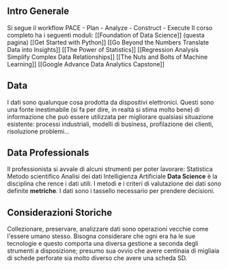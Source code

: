 ## Intro Generale
Si segue il workflow PACE
	- Plan
	- Analyze
	- Construct
	- Execute
Il corso completo ha i seguenti moduli:
	[[Foundation of Data Science]] (questa pagina)
	[[Get Started with Python]]
	[[Go Beyond the Numbers Translate Data into Insights]]
	[[The Power of Statistics]]
	[[Regression Analysis Simplify Complex Data Relationships]]
	[[The Nuts and Bolts of Machine Learning]]
	[[Google Advance Data Analytics Capstone]]
## Data
I dati sono qualunque cosa prodotta da dispositivi elettronici. Questi sono una fonte inestimabile (si fa per dire, in realtà si stima molto bene) di informazione che può essere utilizzata per migliorare qualsiasi situazione esistente: processi industriali, modelli di business, profilazione dei clienti, risoluzione problemi... 
## Data Professionals
Il professionista si avvale di alcuni strumenti per poter lavorare:
	Statistica
	Metodo scientifico
	Analisi dei dati
	Intelligienza Artificiale
**Data Science** è la disciplina che rence i dati utili. I metodi e i criteri di valutazione dei dati sono definite **metriche**.
I dati sono i tassello necessario per prendere decisioni.
## Considerazioni Storiche
Collezionare, preservare, analizzare dati sono operazioni vecchie come l'essere umano stesso. Bisogna considerare che ogni era ha le sue tecnologie e questo comporta una diversa gestione a seconda degli strumenti a disposizione; presumo sua ovvio che avere centinaia di migliaia di schede perforate sia molto diverso che avere una scheda SD. 
